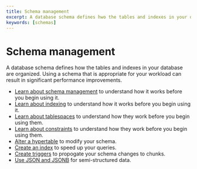 ```yaml
---
title: Schema management
excerpt: A database schema defines hwo the tables and indexes in your database are organized
keywords: [schemas]
---
```


# Schema management
A database schema defines how the tables and indexes in your database are
organized. Using a schema that is appropriate for your workload can result in
significant performance improvements.

*   [Learn about schema management][about-schema] to understand how it works
    before you begin using it.
*   [Learn about indexing][about-indexing] to understand how it works before you
    begin using it.
*   [Learn about tablespaces][about-tablespaces] to understand how they work before
    you begin using them.
*   [Learn about constraints][about-constraints] to understand how they work before
    you begin using them.
*   [Alter a hypertable][schema-alter] to modify your schema.
*   [Create an index][schema-indexing] to speed up your queries.
*   [Create triggers][schema-triggers] to propogate your schema changes to chunks.
*   [Use JSON and JSONB][schema-json] for semi-structured data.

[about-constraints]: /timescaledb/:currentVersion:/how-to-guides/schema-management/about-constraints
[about-indexing]: /timescaledb/:currentVersion:/how-to-guides/schema-management/about-indexing
[about-schema]: /timescaledb/:currentVersion:/how-to-guides/schema-management/about-schemas
[about-tablespaces]: /timescaledb/:currentVersion:/how-to-guides/schema-management/about-tablespaces
[schema-alter]: /timescaledb/:currentVersion:/how-to-guides/schema-management/alter
[schema-indexing]: /timescaledb/:currentVersion:/how-to-guides/schema-management/indexing
[schema-json]: /timescaledb/:currentVersion:/how-to-guides/schema-management/json
[schema-triggers]: /timescaledb/:currentVersion:/how-to-guides/schema-management/triggers
